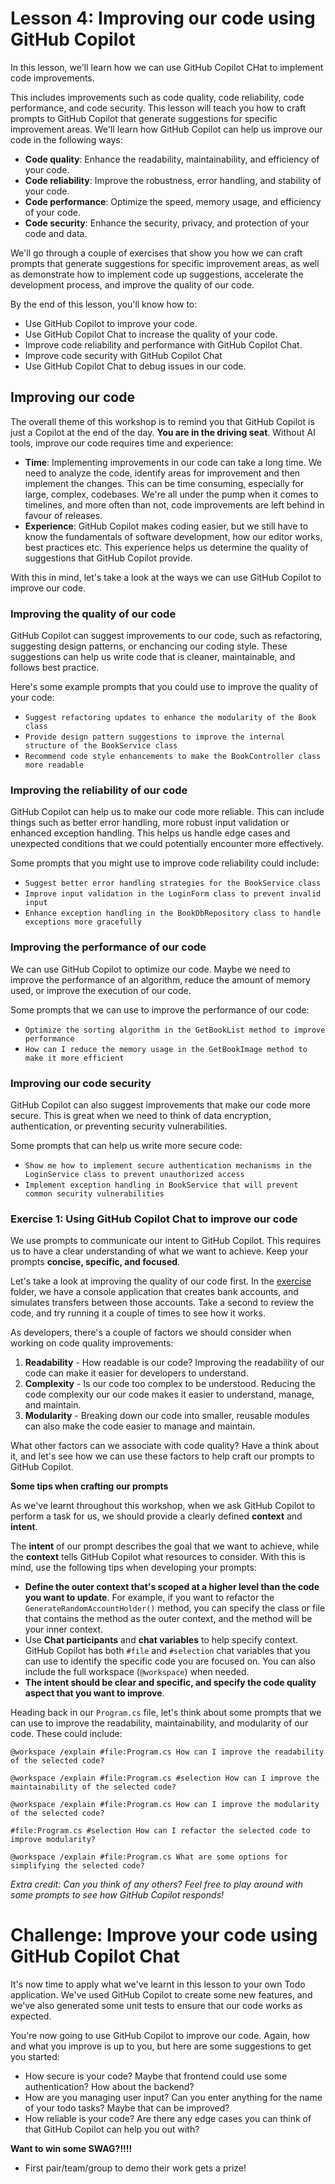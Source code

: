 # Lesson 4: Improving our code using GitHub Copilot

In this lesson, we'll learn how we can use GitHub Copilot CHat to implement code improvements.

This includes improvements such as code quality, code reliability, code performance, and code security. This lesson will teach you how to craft prompts to GitHub Copilot that generate suggestions for specific improvement areas. We'll learn how GitHub Copilot can help us improve our code in the following ways:

- **Code quality**: Enhance the readability, maintainability, and efficiency of your code.
- **Code reliability**: Improve the robustness, error handling, and stability of your code.
- **Code performance**: Optimize the speed, memory usage, and efficiency of your code.
- **Code security**: Enhance the security, privacy, and protection of your code and data.

We'll go through a couple of exercises that show you how we can craft prompts that generate suggestions for specific improvement areas, as well as demonstrate how to implement code up suggestions, accelerate the development process, and improve the quality of our code.

By the end of this lesson, you'll know how to:

- Use GitHub Copilot to improve your code.
- Use GitHub Copilot Chat to increase the quality of your code.
- Improve code reliability and performance with GitHub Copilot Chat.
- Improve code security with GitHub Copilot Chat
- Use GitHub Copilot Chat to debug issues in our code.

## Improving our code 

The overall theme of this workshop is to remind you that GitHub Copilot is just a Copilot at the end of the day. **You are in the driving seat**. Without AI tools, improve our code requires time and experience:

- **Time**: Implementing improvements in our code can take a long time. We need to analyze the code, identify areas for improvement and then implement the changes. This can be time consuming, especially for large, complex, codebases. We're all under the pump when it comes to timelines, and more often than not, code improvements are left behind in favour of releases.
- **Experience**: GitHub Copilot makes coding easier, but we still have to know the fundamentals of software development, how our editor works, best practices etc. This experience helps us determine the quality of suggestions that GitHub Copilot provide.

With this in mind, let's take a look at the ways we can use GitHub Copilot to improve our code.

### Improving the quality of our code

GitHub Copilot can suggest improvements to our code, such as refactoring, suggesting design patterns, or enchancing our coding style. These suggestions can help us write code that is cleaner, maintainable, and follows best practice.

Here's some example prompts that you could use to improve the quality of your code:

- `Suggest refactoring updates to enhance the modularity of the Book class`
- `Provide design pattern suggestions to improve the internal structure of the BookService class`
- `Recommend code style enhancements to make the BookController class more readable`

### Improving the reliability of our code

GitHub Copilot can help us to make our code more reliable. This can include things such as better error handling, more robust input validation or enhanced exception handling. This helps us handle edge cases and unexpected conditions that we could potentially encounter more effectively.

Some prompts that you might use to improve code reliability could include:

- `Suggest better error handling strategies for the BookService class`
- `Improve input validation in the LoginForm class to prevent invalid input`
- `Enhance exception handling in the BookDbRepository class to handle exceptions more gracefully`

### Improving the performance of our code

We can use GitHub Copilot to optimize our code. Maybe we need to improve the performance of an algorithm, reduce the amount of memory used, or improve the execution of our code.

Some prompts that we can use to improve the performance of our code:

- `Optimize the sorting algorithm in the GetBookList method to improve performance`
- `How can I reduce the memory usage in the GetBookImage method to make it more efficient`

### Improving our code security

GitHub Copilot can also suggest improvements that make our code more secure. This is great when we need to think of data encryption, authentication, or preventing security vulnerabilities.

Some prompts that can help us write more secure code:

- `Show me how to implement secure authentication mechanisms in the LoginService class to prevent unauthorized access`
- `Implement exception handling in BookService that will prevent common security vulnerabilities`

### Exercise 1: Using GitHub Copilot Chat to improve our code

We use prompts to communicate our intent to GitHub Copilot. This requires us to have a clear understanding of what we want to achieve. Keep your prompts **concise, specific, and focused**.

Let's take a look at improving the quality of our code first. In the [exercise](./exercise/) folder, we have a console application that creates bank accounts, and simulates transfers between those accounts. Take a second to review the code, and try running it a couple of times to see how it works.

As developers, there's a couple of factors we should consider when working on code quality improvements:

1. **Readability** - How readable is our code? Improving the readability of our code can make it easier for developers to understand.
2. **Complexity** - Is our code too complex to be understood. Reducing the code complexity our our code makes it easier to understand, manage, and maintain.
3. **Modularity** - Breaking down our code into smaller, reusable modules can also make the code easier to manage and maintain.

What other factors can we associate with code quality? Have a think about it, and let's see how we can use these factors to help craft our prompts to GitHub Copilot.

**Some tips when crafting our prompts**

As we've learnt throughout this workshop, when we ask GitHub Copilot to perform a task for us, we should provide a clearly defined **context** and **intent**.

The **intent** of our prompt describes the goal that we want to achieve, while the **context** tells GitHub Copilot what resources to consider. With this is mind, use the following tips when developing your prompts:

- **Define the outer context that's scoped at a higher level than the code you want to update**. For example, if you want to refactor the `GenerateRandomAccountHolder()` method, you can specify the class or file that contains the method as the outer context, and the method will be your inner context.
- Use **Chat participants** and **chat variables** to help specify context. GitHub Copilot has both `#file` and `#selection` chat variables that you can use to identify the specific code you are focused on. You can also include the full workspace (`@workspace`) when needed.
- **The intent should be clear and specific, and specify the code quality aspect that you want to improve**. 

Heading back in our `Program.cs` file, let's think about some prompts that we can use to improve the readability, maintainability, and modularity of our code. These could include:

`@workspace /explain #file:Program.cs How can I improve the readability of the selected code?`

`@workspace /explain #file:Program.cs #selection How can I improve the maintainability of the selected code?`

`@workspace /explain #file:Program.cs How can I improve the modularity of the selected code?`

`#file:Program.cs #selection How can I refactor the selected code to improve modularity?`

`@workspace /explain #file:Program.cs What are some options for simplifying the selected code?`

*Extra credit: Can you think of any others? Feel free to play around with some prompts to see how GitHub Copilot responds!*

# Challenge: Improve your code using GitHub Copilot Chat

It's now time to apply what we've learnt in this lesson to your own Todo application. We've used GitHub Copilot to create some new features, and we've also generated some unit tests to ensure that our code works as expected.

You're now going to use GitHub Copilot to improve our code. Again, how and what you improve is up to you, but here are some suggestions to get you started:

- How secure is your code? Maybe that frontend could use some authentication? How about the backend?
- How are you managing user input? Can you enter anything for the name of your todo tasks? Maybe that can be improved?
- How reliable is your code? Are there any edge cases you can think of that GitHub Copilot can help you out with?

**Want to win some SWAG?!!!!**

- First pair/team/group to demo their work gets a prize!